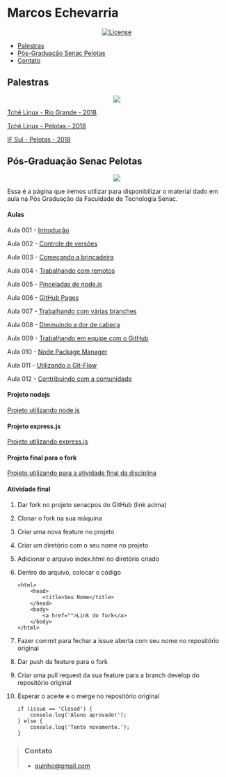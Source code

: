 Marcos Echevarria
===============

<p align="center">
<a href="https://packagist.org/packages/laravel/framework"><img src="https://poser.pugx.org/laravel/framework/license.svg" alt="License"></a>
</p>

* [Palestras](https://echevarria.github.io/#palestras)
* [Pós-Graduação Senac Pelotas](https://echevarria.github.io/#p%C3%B3s-gradua%C3%A7%C3%A3o-senac-pelotas)
* [Contato](https://echevarria.github.io/#contato)



## Palestras

<p align="center"><img src="http://renatadeazevedo.com.br/wp-content/uploads/2017/12/ICO-PALESTRA.png"></p>


[Tchê Linux - Rio Grande - 2018](https://docs.google.com/presentation/d/1pAamTN3a0dSDrlnTiEr-TjgAIP0wPsYWw7Y_nKP29Bs/edit?usp=sharing)

[Tchê Linux - Pelotas - 2018](https://docs.google.com/presentation/d/1ItxNHvvr19iZRi5wCJOqBs2g-h6mi9lmFQzSyg8U3wI/edit?usp=sharing)

[IF Sul - Pelotas - 2018](https://docs.google.com/presentation/d/1fQVVNkBhG65-G0V5SV4gsYBqLcZ5vF-WmLujQcamieU/edit?usp=sharing)





## Pós-Graduação Senac Pelotas

<p align="center"><img src="https://www.senacrs.com.br/imagens/senac_logo.png"></p>

Essa é a página que iremos utilizar para disponibilizar o material dado em aula na Pós Graduação da Faculdade de Tecnologia Senac.

#### Aulas

Aula 001 - [Introdução](https://docs.google.com/presentation/d/1TKlxBIbCcONGALe1pOmOoqMhwrV3_EO-YuyHdGl0Qls/edit?usp=sharing)

Aula 002 - [Controle de versões](https://docs.google.com/presentation/d/1VLYD22YrTMvCXU1-DhMIc4LeDsqpgrkq4mw1TGdbDiA/edit?usp=sharing)

Aula 003 - [Começando a brincadeira](https://docs.google.com/presentation/d/14waWZiGUv6r5cMgjjXxmDBY2zPObGPzPrX-qys7M4M0/edit?usp=sharing)

Aula 004 - [Trabalhando com remotos](https://docs.google.com/presentation/d/1WvefcjakPqQShfWZUyJw2GDRPCOSOjLMrXIYDnDvXmw/edit?usp=sharing)

Aula 005 - [Pinceladas de node.js](https://docs.google.com/presentation/d/1kME5miGY1vJmm5hgin7TC2mNvVCUNT1IGxU-DzUeS9o/edit?usp=sharing)

Aula 006 - [GitHub Pages](https://docs.google.com/presentation/d/1zgIHzg2SCITrxpp2ceV4hTfCTtK2x6XMyafWYcWcqK0/edit?usp=sharing)

Aula 007 - [Trabalhando com várias branches](https://docs.google.com/presentation/d/1fbG2yBRsSrVnKOs4-f1xYXGmvKGGAJ6AsSZCvsDH6_M/edit?usp=sharing)

Aula 008 - [Diminuindo a dor de cabeça](https://docs.google.com/presentation/d/1o9rhAYGrAu4RyQXmW47WqacstRW8a5oaVwgQqMH9AlI/edit?usp=sharing)

Aula 009 - [Trabalhando em equipe com o GitHub](https://docs.google.com/presentation/d/1JKRuROpGLErdtNUHNfgpitRInZNSiNHATdisjbwSM9o/edit?usp=sharing)

Aula 010 - [Node Package Manager](https://docs.google.com/presentation/d/11GBK7-qDGSPSoSDO8B-tWyp_2yewtSy4WEvMR1IKsVg/edit?usp=sharing)

Aula 011 - [Utilizando o Git-Flow](https://docs.google.com/presentation/d/1GiZZtE-nlHsoZL9C9vZV2aIdVw_FM77e44JbgRNyF-A/edit?usp=sharing)

Aula 012 - [Contribuindo com a comunidade](https://docs.google.com/presentation/d/1f7tBcIHYT3vPJATEooFSYbV45wLE4Y8gPOVHvwr8b9c/edit?usp=sharing)


#### Projeto nodejs

[Projeto utilizando node.js](https://github.com/echevarria/nodepos)

#### Projeto express.js 

[Projeto utilizando express.js](https://github.com/echevarria/expressjspos)

#### Projeto final para o fork 

[Projeto utilizando para a atividade final da disciplina](https://github.com/echevarria/senacpos)

#### Atividade final

1.  Dar fork no projeto senacpos do GitHub (link acima)
2.  Clonar o fork na sua máquina
3.  Criar uma nova feature no projeto
4.  Criar um diretório com o seu nome no projeto
5.  Adicionar o arquivo index.html no diretório criado
6.  Dentro do arquivo, colocar o código

        <html>
            <head>
                <title>Seu Nome</title>
            </head>
            <body>
                <a href="">Link do fork</a>
            </body>
        </html>
          
7.  Fazer commit para fechar a issue aberta com seu nome no repositório original
8.  Dar push da feature para o fork
9.  Criar uma pull request da sua feature para a branch develop do repositório original
10. Esperar o aceite e o merge no repositório original

        if (issue == 'Closed') {
            console.log('Aluno aprovado!');
        } else {
            console.log('Tente novamente.');
        }

> ### Contato
>
> - quinho@gmail.com

